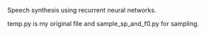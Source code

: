 Speech synthesis using recurrent neural networks.temp.py is my original fileand sample_sp_and_f0.py for sampling.